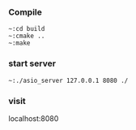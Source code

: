 ### Compile
```
~:cd build
~:cmake ..
~:make
```
### start server
```
~:./asio_server 127.0.0.1 8080 ./
```
### visit
localhost:8080
